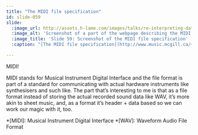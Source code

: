 ```yaml
---
title: "The MIDI file specification"
id: slide-059
slide:
  :image_url: http://assets.h-lame.com/images/talks/re-interpreting-data/rubyconf-2023/slides/038.png
  :image_alt: 'Screenshot of a part of the webpage describing the MIDI file format specification; url: http://www.music.mcgill.ca/~ich/classes/mumt306/StandardMIDIfileformat.html'
  :image_title: 'Slide 59: Screenshot of the MIDI file specification'
  :caption: "[The MIDI file specification](http://www.music.mcgill.ca/~ich/classes/mumt306/StandardMIDIfileformat.html)\n"

---
```

MIDI!

MIDI stands for Musical Instrument Digital Interface and the file format is part of a standard for communicating with actual hardware instruments like synthesisers and such like.  The part that’s interesting to me is that as a file format instead of storing the actual recorded sound data like WAV, it’s more akin to sheet music, and, as a format it’s header + data based so we can work our magic with it, too.

*[MIDI]: Musical Instrument Digital Interface
*[WAV]: Waveform Audio File Format
